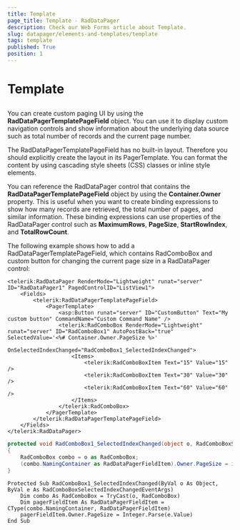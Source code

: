 ```yaml
---
title: Template
page_title: Template - RadDataPager
description: Check our Web Forms article about Template.
slug: datapager/elements-and-templates/template
tags: template
published: True
position: 1
---
```


# Template


## 

You can create custom paging UI by using the **RadDataPagerTemplatePageField** object. You can use it to display custom navigation controls and show information about the underlying data source such as total number of records and the current page number.

The RadDataPagerTemplatePageField has no built-in layout. Therefore you should explicitly create the layout in its PagerTemplate. You can format the content by using cascading style sheets (CSS) classes or inline style elements.

You can reference the RadDataPager control that contains the **RadDataPagerTemplatePageField** object by using the **Container.Owner** property. This is useful when you want to create binding expressions to show how many records are retrieved, the total number of pages, and similar information. These binding expressions can use properties of the RadDataPager control such as **MaximumRows**, **PageSize**, **StartRowIndex**, and **TotalRowCount**.

The following example shows how to add a RadDataPagerTemplatePageField, which contains RadComboBox and custom button for changing the current page size in a RadDataPager control:



````ASPNET
<telerik:RadDataPager RenderMode="Lightweight" runat="server" ID="RadDataPager1" PagedControlID="ListView1">
    <Fields>
        <telerik:RadDataPagerTemplatePageField>
            <PagerTemplate>
                <asp:Button runat="server" ID="CustomButton" Text="My custom button" CommandName="Custom Command Name" />
                <telerik:RadComboBox RenderMode="Lightweight" runat="server" ID="RadComboBox1" AutoPostBack="true" SelectedValue='<%# Container.Owner.PageSize %>'
                    OnSelectedIndexChanged="RadComboBox1_SelectedIndexChanged">
                    <Items>
                        <telerik:RadComboBoxItem Text="15" Value="15" />
                        <telerik:RadComboBoxItem Text="30" Value="30" />
                        <telerik:RadComboBoxItem Text="60" Value="60" />
                    </Items>
                </telerik:RadComboBox>
            </PagerTemplate>
        </telerik:RadDataPagerTemplatePageField>
    </Fields>
</telerik:RadDataPager>
````
````C#
protected void RadComboBox1_SelectedIndexChanged(object o, RadComboBoxSelectedIndexChangedEventArgs e)
{
    RadComboBox combo = o as RadComboBox;
    (combo.NamingContainer as RadDataPagerFieldItem).Owner.PageSize = int.Parse(e.Value);
}			
````
````VB.NET
Protected Sub RadComboBox1_SelectedIndexChanged(ByVal o As Object, ByVal e As RadComboBoxSelectedIndexChangedEventArgs)
    Dim combo As RadComboBox = TryCast(o, RadComboBox)
    Dim pagerFieldItem As RadDataPagerFieldItem = CType(combo.NamingContainer, RadDataPagerFieldItem)
    pagerFieldItem.Owner.PageSize = Integer.Parse(e.Value)
End Sub
````

